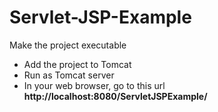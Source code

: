# Servlet-JSP-Example
Make the project executable

* Add the project to Tomcat
* Run as Tomcat server
* In your web browser, go to this url **http://localhost:8080/ServletJSPExample/**

